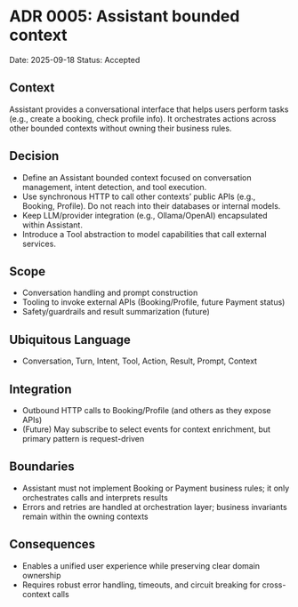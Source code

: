 # ADR 0005: Assistant bounded context

Date: 2025-09-18
Status: Accepted

## Context
Assistant provides a conversational interface that helps users perform tasks (e.g., create a booking, check profile info). It orchestrates actions across other bounded contexts without owning their business rules.

## Decision
- Define an Assistant bounded context focused on conversation management, intent detection, and tool execution.
- Use synchronous HTTP to call other contexts’ public APIs (e.g., Booking, Profile). Do not reach into their databases or internal models.
- Keep LLM/provider integration (e.g., Ollama/OpenAI) encapsulated within Assistant.
- Introduce a Tool abstraction to model capabilities that call external services.

## Scope
- Conversation handling and prompt construction
- Tooling to invoke external APIs (Booking/Profile, future Payment status)
- Safety/guardrails and result summarization (future)

## Ubiquitous Language
- Conversation, Turn, Intent, Tool, Action, Result, Prompt, Context

## Integration
- Outbound HTTP calls to Booking/Profile (and others as they expose APIs)
- (Future) May subscribe to select events for context enrichment, but primary pattern is request-driven

## Boundaries
- Assistant must not implement Booking or Payment business rules; it only orchestrates calls and interprets results
- Errors and retries are handled at orchestration layer; business invariants remain within the owning contexts

## Consequences
- Enables a unified user experience while preserving clear domain ownership
- Requires robust error handling, timeouts, and circuit breaking for cross-context calls
